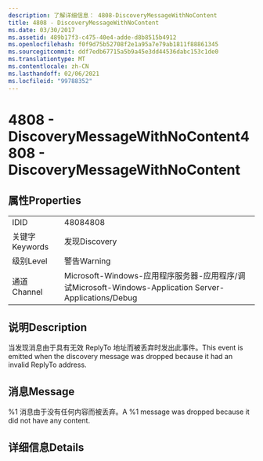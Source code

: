 ```yaml
---
description: 了解详细信息： 4808-DiscoveryMessageWithNoContent
title: 4808 - DiscoveryMessageWithNoContent
ms.date: 03/30/2017
ms.assetid: 489b17f3-c475-40e4-adde-d8b8515b4912
ms.openlocfilehash: f0f9d75b52708f2e1a95a7e79ab1811f88861345
ms.sourcegitcommit: ddf7edb67715a5b9a45e3dd44536dabc153c1de0
ms.translationtype: MT
ms.contentlocale: zh-CN
ms.lasthandoff: 02/06/2021
ms.locfileid: "99788352"
---
```

# <a name="4808---discoverymessagewithnocontent"></a><span data-ttu-id="94745-103">4808 - DiscoveryMessageWithNoContent</span><span class="sxs-lookup"><span data-stu-id="94745-103">4808 - DiscoveryMessageWithNoContent</span></span>

## <a name="properties"></a><span data-ttu-id="94745-104">属性</span><span class="sxs-lookup"><span data-stu-id="94745-104">Properties</span></span>  
  
|||  
|-|-|  
|<span data-ttu-id="94745-105">ID</span><span class="sxs-lookup"><span data-stu-id="94745-105">ID</span></span>|<span data-ttu-id="94745-106">4808</span><span class="sxs-lookup"><span data-stu-id="94745-106">4808</span></span>|  
|<span data-ttu-id="94745-107">关键字</span><span class="sxs-lookup"><span data-stu-id="94745-107">Keywords</span></span>|<span data-ttu-id="94745-108">发现</span><span class="sxs-lookup"><span data-stu-id="94745-108">Discovery</span></span>|  
|<span data-ttu-id="94745-109">级别</span><span class="sxs-lookup"><span data-stu-id="94745-109">Level</span></span>|<span data-ttu-id="94745-110">警告</span><span class="sxs-lookup"><span data-stu-id="94745-110">Warning</span></span>|  
|<span data-ttu-id="94745-111">通道</span><span class="sxs-lookup"><span data-stu-id="94745-111">Channel</span></span>|<span data-ttu-id="94745-112">Microsoft-Windows-应用程序服务器-应用程序/调试</span><span class="sxs-lookup"><span data-stu-id="94745-112">Microsoft-Windows-Application Server-Applications/Debug</span></span>|  
  
## <a name="description"></a><span data-ttu-id="94745-113">说明</span><span class="sxs-lookup"><span data-stu-id="94745-113">Description</span></span>  

 <span data-ttu-id="94745-114">当发现消息由于具有无效 ReplyTo 地址而被丢弃时发出此事件。</span><span class="sxs-lookup"><span data-stu-id="94745-114">This event is emitted when the discovery message was dropped because it had an invalid ReplyTo address.</span></span>  
  
## <a name="message"></a><span data-ttu-id="94745-115">消息</span><span class="sxs-lookup"><span data-stu-id="94745-115">Message</span></span>  

 <span data-ttu-id="94745-116">%1 消息由于没有任何内容而被丢弃。</span><span class="sxs-lookup"><span data-stu-id="94745-116">A %1 message was dropped because it did not have any content.</span></span>  
  
## <a name="details"></a><span data-ttu-id="94745-117">详细信息</span><span class="sxs-lookup"><span data-stu-id="94745-117">Details</span></span>
